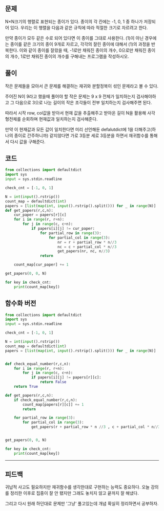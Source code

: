 ## 문제

N×N크기의 행렬로 표현되는 종이가 있다. 종이의 각 칸에는 -1, 0, 1 중 하나가 저장되어 있다. 우리는 이 행렬을 다음과 같은 규칙에 따라 적절한 크기로 자르려고 한다.

만약 종이가 모두 같은 수로 되어 있다면 이 종이를 그대로 사용한다.
(1)이 아닌 경우에는 종이를 같은 크기의 종이 9개로 자르고, 각각의 잘린 종이에 대해서 (1)의 과정을 반복한다.
이와 같이 종이를 잘랐을 때, -1로만 채워진 종이의 개수, 0으로만 채워진 종이의 개수, 1로만 채워진 종이의 개수를 구해내는 프로그램을 작성하시오.

## 풀이

작은 문제들을 모아서 큰 문제를 해결하는 재귀와 분할정복이 섞인 문제라고 볼 수 있다.

주어진 N이 9라고 했을때 풀어야 할 작은 문제는 9 x 9 전체가 일치하는지 검사해야하고 그 다음으로 3으로 나눈 길이의 작은 조각들이 전부 일치하는지 검사해주면 된다.

따라서 시작 row, col값을 받아서 현재 값을 추출해주고 받아온 길이 N을 활용해 사각형전체를 순회하며 현재값과 일치하는지 검사해준다.

만약 이 현재값과 모든 값이 일치한다면 미리 선언해둔 defalutdict에 1을 더해주고(하나의 종이로 간주하니까) 같지않다면 가로 3등분 세로 3등분을 하면서 재귀함수를 통해서 다시 값을 구해준다.

## 코드

```python
from collections import defaultdict
import sys
input = sys.stdin.readline

check_cnt = [-1, 0, 1]

N = int(input().rstrip())
count_map = defaultdict(int)
papers = [list(map(int, input().rstrip().split())) for _ in range(N)]
def get_papers(r,c,n):
    cur_paper = papers[r][c]
    for i in range(r, r+n):
        for j in range(c, c+n):
            if papers[i][j] != cur_paper:
                for partial_row in range(3):
                    for partial_col in range(3):
                        nr = r + partial_row * n//3
                        nc = c + partial_col * n//3
                        get_papers(nr, nc, n//3)
                return

    count_map[cur_paper] += 1

get_papers(0, 0, N)

for key in check_cnt:
    print(count_map[key])
```

## 함수화 버전

```python
from collections import defaultdict
import sys
input = sys.stdin.readline

check_cnt = [-1, 0, 1]

N = int(input().rstrip())
count_map = defaultdict(int)
papers = [list(map(int, input().rstrip().split())) for _ in range(N)]


def check_equal_number(r,c,n):
    for i in range(r, r+n):
        for j in range(c, c+n):
            if papers[i][j] != papers[r][c]:
                return False
    return True

def get_papers(r,c,n):
    if check_equal_number(r,c,n):
        count_map[papers[r][c]] += 1
        return

    for partial_row in range(3):
        for partial_col in range(3):
            get_papers(r + partial_row * n //3 , c + partial_col * n//3, n//3)


get_papers(0, 0, N)

for key in check_cnt:
    print(count_map[key])
```

---

## 피드백

귀납적 사고도 필요하지만 재귀함수를 생각한대로 구현하는 능력도 중요하다. 오늘 강의를 정리한 이후로 집중이 잘 안 됐지만 그래도 놓치지 않고 끝까지 잘 해냈다.

그리고 다시 원래 하던대로 문제만 '그냥' 풀고있는데 개념 확실히 정리하면서 공부하자.
